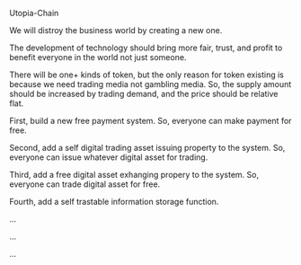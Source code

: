  
 Utopia-Chain
 
 We will distroy the business world by creating a new one. 
 
 The development of technology should bring more fair, trust, and profit to benefit everyone in the world not just someone. 

 There will be one+ kinds of token, but the only reason for token existing is because we need trading media not gambling media. So, the supply amount should be increased by trading demand, and the price should be relative flat. 

 First, build a new free payment system. So, everyone can make payment for free.
 
 Second, add a self digital trading asset issuing property to the system.  So,  everyone can issue whatever digital asset for trading. 
 
 Third, add a free digital asset exhanging propery to the system. So, everyone can trade digital asset for free.
 
 Fourth, add a self trastable information storage function.
 
...

...

...
